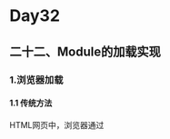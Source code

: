 # Day32
## 二十二、Module的加载实现
### 1.浏览器加载
#### 1.1 传统方法
  HTML网页中，浏览器通过<script>标签加载JavaScript脚本：
```html
<!-- 页面内嵌的脚本 -->
<script type="application/javascript">
  // module code
</script>
<!-- 外部脚本 -->
<script type="application/javascript" src="path/to/myModule.js">
</script>
<!--因为浏览器脚本的默认语言是JavaScript，所以 type那里可以省略-->
```
  默认情况下，浏览器是同步加载JavaScript脚本，即渲染引擎遇到<script>标签就会停下来，等到执行完脚本，再继续向下渲染。如果是外部脚本，还必须加入脚本下载的时间。如果脚本体积很大，下载和执行的时间就会很长，因此造成浏览器堵塞，用户会感觉到浏览器 卡死了，没有任何响应。这种体验就不太好了，所以浏览器允许脚本异步加载，下面就是两种异步加载的语法：
```html
<script src="path/to/myModule.js" defer></script>
<script src="path/to/myModule.js" async></script>
<!--script标签打开的defer或async属性，脚本就会异步加载，渲染引擎遇到这行命令就会开始下载外部脚本，但不会等它下载和执行，而是直接执行后面的命令-->
```
  defer与async的区别是：defer要等到整个页面在内存中正常渲染结束（DOM结构完全生成，以及其它脚本执行完成），才会执行；async一旦下载完成，渲染引擎就会中断渲染，执行这个脚本以后，再继续渲染。总结就是 defer是渲染完再执行，async是下载完就执行。另外，如果有多个defer脚本，会按照它们在页面出现的顺序加载，而多个async脚本是不能保证加载顺序的。
#### 1.2 加载规则
  浏览器加载es6模块，也使用<script>标签，但是要加入type='module'属性，告诉浏览器这是一个es6模块：
```html
<script type="module" src="./foo.js"></script>
```
  浏览器对于带有type="module"的<script>，都是异步加载，不会造成堵塞浏览器，即等到整个页面渲染完，再执行模块脚本，等同于打开了<script>标签的defer属性：
```html
<script type="module" src="./foo.js"></script>
<!-- 等同于 -->
<script type="module" src="./foo.js" defer></script>
```
  如果网页有多个<script type="module">，它们会按照在页面出现的顺序依次执行。<script>标签的async属性也可以打开，这时只要加载完成，渲染引擎就会中断渲染立即执行，执行完成后，再恢复渲染：
```html
<script type="module" src="./foo.js" async></script>
```
  一旦使用了async属性，<script type="module">就不会按照在页面出现的顺序执行，而是只要该模块加载完成，就执行该模块。ES6 模块也允许内嵌在网页中，语法行为与加载外部脚本完全一致。
```html
<script type="module">
  import utils from "./utils.js";
  //.....
</script>
```
  对于外部的模块脚本，需要注意：
  - 代码是在模块作用域之中运行，而不是在全局作用域运行，模块内部的顶层变量，外部不可见
  - 模块脚本自动采用严格模式，不管有没有声明use strict
  - 模块之中，可以使用import命令加载其它模块，也可以使用export命令输出对外接口
  - 模块之中，顶层的this关键字返回undefined，而不是指向window，也就是说，在模块顶层使用this关键字，是无意义的。
  - 同一个模块如果加载多次，将只执行一次
  一个示例模块：
```javascript
import utils from 'https://example.com/js/utils.js';
const x = 1;
console.log(x === window.x); //false
console.log(this === undefined); // true
```
  利用顶层的this等于undefined这个语法点，可以侦测当前代码是否在es6模块之中：
```javascript
const isNotModuleScript = this !== undefined;
```
### 3.es6模块与CommonJS模块的差异

























